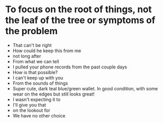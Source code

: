 # To focus on the root of things, not the leaf of the tree or symptoms of the problem

* That can't be right
* How could he keep this from me
* not long after
* From what we can tell
* I pulled your phone records from the past couple days
* How is that possible?
* I can't keep up with you
* From the sounds of things
* Super cute, dark teal blue/green wallet. In good condition, with some wear on the edges but still looks great!
* I wasn't expecting it to
* I'll give you that
* on the lookout for
* We have no other choice
